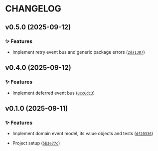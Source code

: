 # CHANGELOG

<!-- version list -->

## v0.5.0 (2025-09-12)

### ✨ Features

- Implement retry event bus and generic package errors
  ([`2da1387`](https://github.com/adriamontoto/domain-event-pattern/commit/2da1387934a82782ca52bc7a4ddfd2a0d972011c))


## v0.4.0 (2025-09-12)

### ✨ Features

- Implement deferred event bus
  ([`0cc6dc3`](https://github.com/adriamontoto/domain-event-pattern/commit/0cc6dc3db26e4309eb67154f2e6e0897552386df))


## v0.1.0 (2025-09-11)

### ✨ Features

- Implement domain event model, its value objects and tests
  ([`df20336`](https://github.com/adriamontoto/domain-event-pattern/commit/df2033672eab66916d6fb9e45582a5489f9d1485))

- Project setup
  ([`5b3e77c`](https://github.com/adriamontoto/domain-event-pattern/commit/5b3e77caccefe844ca0586fc88d7910c4723c37b))
